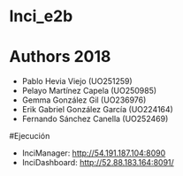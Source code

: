 # Inci_e2b

# Authors 2018

* Pablo Hevia Viejo (UO251259)
* Pelayo Martínez Capela (UO250985)
* Gemma González Gil (UO236976)
* Erik Gabriel González García (UO224164)
* Fernando Sánchez Canella (UO252469)

#Ejecución
* InciManager: http://54.191.187.104:8090
* InciDashboard: http://52.88.183.164:8091/
